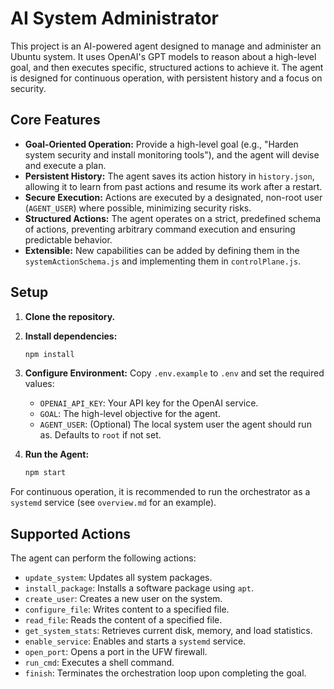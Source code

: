 # AI System Administrator

This project is an AI-powered agent designed to manage and administer an Ubuntu system. It uses OpenAI's GPT models to reason about a high-level goal, and then executes specific, structured actions to achieve it. The agent is designed for continuous operation, with persistent history and a focus on security.

## Core Features

- **Goal-Oriented Operation:** Provide a high-level goal (e.g., "Harden system security and install monitoring tools"), and the agent will devise and execute a plan.
- **Persistent History:** The agent saves its action history in `history.json`, allowing it to learn from past actions and resume its work after a restart.
- **Secure Execution:** Actions are executed by a designated, non-root user (`AGENT_USER`) where possible, minimizing security risks.
- **Structured Actions:** The agent operates on a strict, predefined schema of actions, preventing arbitrary command execution and ensuring predictable behavior.
- **Extensible:** New capabilities can be added by defining them in the `systemActionSchema.js` and implementing them in `controlPlane.js`.

## Setup

1.  **Clone the repository.**
2.  **Install dependencies:**
    ```bash
    npm install
    ```
3.  **Configure Environment:** Copy `.env.example` to `.env` and set the required values:
    - `OPENAI_API_KEY`: Your API key for the OpenAI service.
    - `GOAL`: The high-level objective for the agent.
    - `AGENT_USER`: (Optional) The local system user the agent should run as. Defaults to `root` if not set.

4.  **Run the Agent:**
    ```bash
    npm start
    ```

For continuous operation, it is recommended to run the orchestrator as a `systemd` service (see `overview.md` for an example).

## Supported Actions

The agent can perform the following actions:

- `update_system`: Updates all system packages.
- `install_package`: Installs a software package using `apt`.
- `create_user`: Creates a new user on the system.
- `configure_file`: Writes content to a specified file.
- `read_file`: Reads the content of a specified file.
- `get_system_stats`: Retrieves current disk, memory, and load statistics.
- `enable_service`: Enables and starts a `systemd` service.
- `open_port`: Opens a port in the UFW firewall.
- `run_cmd`: Executes a shell command.
- `finish`: Terminates the orchestration loop upon completing the goal.
